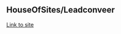 ## HouseOfSites/Leadconveer

[Link to site](https://reservoir-pages.github.io/leadconveer/ "Сайт размещен на GitHub Pages")
